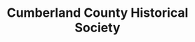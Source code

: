 ---
layout: repo
title: "Cumberland County Historical Society"
id: 12688
permalink: repos/12688/
---